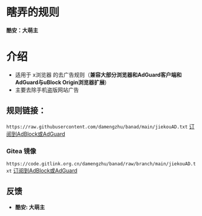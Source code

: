 # 瞎弄的规则
**酷安：大萌主**
# 介绍
* 适用于 x浏览器 的去广告规则（**兼容大部分浏览器和AdGuard客户端和AdGuard与uBlock Origin浏览器扩展**)
* 主要去除手机盗版网站广告

## 规则链接：
`https://raw.githubusercontent.com/damengzhu/banad/main/jiekouAD.txt` [订阅到AdBlock或AdGuard](https://subscribe.adblockplus.org/?location=https://raw.githubusercontent.com/damengzhu/banad/main/jiekouAD.txt)
### Gitea 镜像
`https://code.gitlink.org.cn/damengzhu/banad/raw/branch/main/jiekouAD.txt` [订阅到AdBlock或AdGuard](https://subscribe.adblockplus.org/?location=https://damengzhu.coding.net/p/banad/d/banad/git/raw/main/jiekouAD.txt)

## 反馈
- **酷安: 大萌主**
